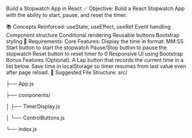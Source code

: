 Build a Stopwatch App in React
✅ Objective:
Build a React Stopwatch App with the ability to start, pause, and reset the timer.

📚 Concepts Reinforced:
useState, useEffect, useRef
Event handling
Component structure
Conditional rendering
Reusable buttons
Bootstrap styling
🔧 Requirements:
Core Features:
Display the time in format: MM:SS
Start button to start the stopwatch
Pause/Stop button to pause the stopwatch
Reset button to reset timer to 0
Responsive UI using Bootstrap
Bonus Features (Optional):
A Lap button that records the current time in a list below.
Save time in localStorage so timer resumes from last value even after page reload.
🧱 Suggested File Structure:
src/

├── App.js

├── components/

│ ├── TimerDisplay.js

│ └── ControlButtons.js

└── index.js